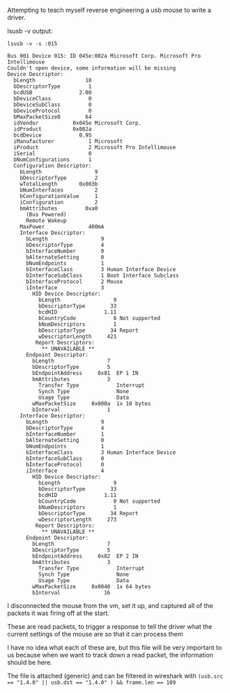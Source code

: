 Attempting to teach myself reverse engineering a usb mouse to write a driver.

lsusb -v output:

```
lsusb -v -s :015                                                                                              

Bus 001 Device 015: ID 045e:082a Microsoft Corp. Microsoft Pro Intellimouse
Couldn't open device, some information will be missing
Device Descriptor:
  bLength                18
  bDescriptorType         1
  bcdUSB               2.00
  bDeviceClass            0
  bDeviceSubClass         0
  bDeviceProtocol         0
  bMaxPacketSize0        64
  idVendor           0x045e Microsoft Corp.
  idProduct          0x082a
  bcdDevice            0.95
  iManufacturer           1 Microsoft
  iProduct                2 Microsoft Pro Intellimouse
  iSerial                 0
  bNumConfigurations      1
  Configuration Descriptor:
    bLength                 9
    bDescriptorType         2
    wTotalLength       0x003b
    bNumInterfaces          2
    bConfigurationValue     1
    iConfiguration          2
    bmAttributes         0xa0
      (Bus Powered)
      Remote Wakeup
    MaxPower              400mA
    Interface Descriptor:
      bLength                 9
      bDescriptorType         4
      bInterfaceNumber        0
      bAlternateSetting       0
      bNumEndpoints           1
      bInterfaceClass         3 Human Interface Device
      bInterfaceSubClass      1 Boot Interface Subclass
      bInterfaceProtocol      2 Mouse
      iInterface              3
        HID Device Descriptor:
          bLength                 9
          bDescriptorType        33
          bcdHID               1.11
          bCountryCode            0 Not supported
          bNumDescriptors         1
          bDescriptorType        34 Report
          wDescriptorLength     421
         Report Descriptors:
           ** UNAVAILABLE **
      Endpoint Descriptor:
        bLength                 7
        bDescriptorType         5
        bEndpointAddress     0x81  EP 1 IN
        bmAttributes            3
          Transfer Type            Interrupt
          Synch Type               None
          Usage Type               Data
        wMaxPacketSize     0x000a  1x 10 bytes
        bInterval               1
    Interface Descriptor:
      bLength                 9
      bDescriptorType         4
      bInterfaceNumber        1
      bAlternateSetting       0
      bNumEndpoints           1
      bInterfaceClass         3 Human Interface Device
      bInterfaceSubClass      0
      bInterfaceProtocol      0
      iInterface              4
        HID Device Descriptor:
          bLength                 9
          bDescriptorType        33
          bcdHID               1.11
          bCountryCode            0 Not supported
          bNumDescriptors         1
          bDescriptorType        34 Report
          wDescriptorLength     273
         Report Descriptors:
           ** UNAVAILABLE **
      Endpoint Descriptor:
        bLength                 7
        bDescriptorType         5
        bEndpointAddress     0x82  EP 2 IN
        bmAttributes            3
          Transfer Type            Interrupt
          Synch Type               None
          Usage Type               Data
        wMaxPacketSize     0x0040  1x 64 bytes
        bInterval              16
```

I disconnected the mouse from the vm, set it up, and captured all of the packets it was firing off at the start.

These are read packets, to trigger a response to tell the driver what the current settings of the mouse are so that it can process them

I have no idea what each of these are, but this file will be very important to us because when we want to track down a read packet, the information should be here.

The file is attached (generic) and can be filtered in wireshark with `(usb.src == "1.4.0" || usb.dst == "1.4.0" ) && frame.len == 109`
